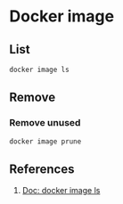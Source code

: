 # Docker image

## List

```bash
docker image ls
```

## Remove

### Remove unused

```bash
docker image prune
```

## References

1. [Doc: docker image ls](https://docs.docker.com/engine/reference/commandline/image\_ls/)
